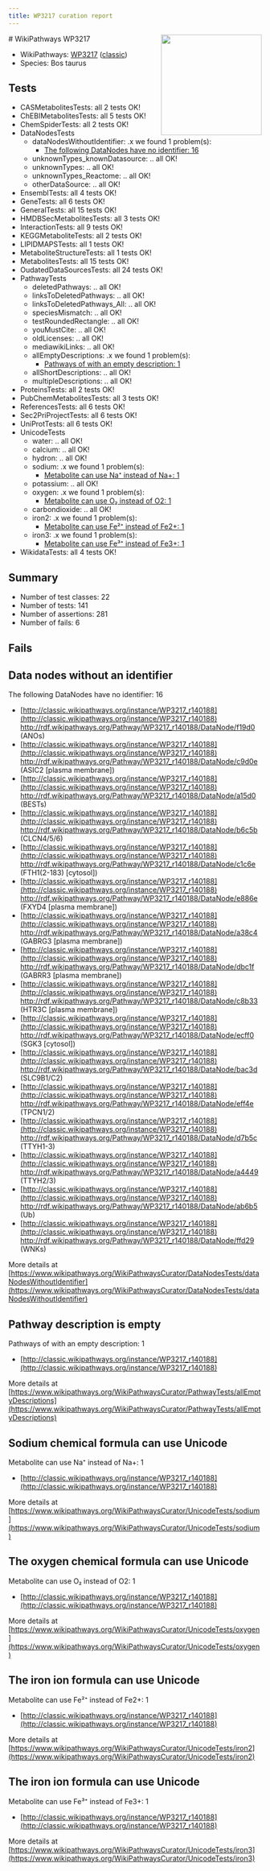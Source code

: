 ```yaml
---
title: WP3217 curation report
---
```


<img style="float: right; width: 200px" src="https://upload.wikimedia.org/wikipedia/commons/thumb/8/83/Wplogo_with_text_500.png/640px-Wplogo_with_text_500.png" />
# WikiPathways WP3217

* WikiPathways: [WP3217](https://wikipathways.org/pathways/WP3217) ([classic](https://classic.wikipathways.org/instance/WP3217))
* Species: Bos taurus
## Tests
* CASMetabolitesTests: all 2 tests OK!
* ChEBIMetabolitesTests: all 5 tests OK!
* ChemSpiderTests: all 2 tests OK!
* DataNodesTests
    * dataNodesWithoutIdentifier: .x we found 1 problem(s):
        * [The following DataNodes have no identifier: 16](#8792c496)
    * unknownTypes_knownDatasource: .. all OK!
    * unknownTypes: .. all OK!
    * unknownTypes_Reactome: .. all OK!
    * otherDataSource: .. all OK!
* EnsemblTests: all 4 tests OK!
* GeneTests: all 6 tests OK!
* GeneralTests: all 15 tests OK!
* HMDBSecMetabolitesTests: all 3 tests OK!
* InteractionTests: all 9 tests OK!
* KEGGMetaboliteTests: all 2 tests OK!
* LIPIDMAPSTests: all 1 tests OK!
* MetaboliteStructureTests: all 1 tests OK!
* MetabolitesTests: all 15 tests OK!
* OudatedDataSourcesTests: all 24 tests OK!
* PathwayTests
    * deletedPathways: .. all OK!
    * linksToDeletedPathways: .. all OK!
    * linksToDeletedPathways_All: .. all OK!
    * speciesMismatch: .. all OK!
    * testRoundedRectangle: .. all OK!
    * youMustCite: .. all OK!
    * oldLicenses: .. all OK!
    * mediawikiLinks: .. all OK!
    * allEmptyDescriptions: .x we found 1 problem(s):
        * [Pathways of with an empty description: 1](#798a4967)
    * allShortDescriptions: .. all OK!
    * multipleDescriptions: .. all OK!
* ProteinsTests: all 2 tests OK!
* PubChemMetabolitesTests: all 3 tests OK!
* ReferencesTests: all 6 tests OK!
* Sec2PriProjectTests: all 6 tests OK!
* UniProtTests: all 6 tests OK!
* UnicodeTests
    * water: .. all OK!
    * calcium: .. all OK!
    * hydron: .. all OK!
    * sodium: .x we found 1 problem(s):
        * [Metabolite can use Na⁺ instead of Na+: 1](#2cc83479)
    * potassium: .. all OK!
    * oxygen: .x we found 1 problem(s):
        * [Metabolite can use O₂ instead of O2: 1](#a55ec885)
    * carbondioxide: .. all OK!
    * iron2: .x we found 1 problem(s):
        * [Metabolite can use Fe²⁺ instead of Fe2+: 1](#c6784a3e)
    * iron3: .x we found 1 problem(s):
        * [Metabolite can use Fe³⁺ instead of Fe3+: 1](#b860c601)
* WikidataTests: all 4 tests OK!


## Summary

* Number of test classes: 22
* Number of tests: 141
* Number of assertions: 281
* Number of fails: 6

## Fails

<a name="8792c496" />

## Data nodes without an identifier

The following DataNodes have no identifier: 16

* [http://classic.wikipathways.org/instance/WP3217_r140188](http://classic.wikipathways.org/instance/WP3217_r140188) http://rdf.wikipathways.org/Pathway/WP3217_r140188/DataNode/f19d0 (ANOs)
* [http://classic.wikipathways.org/instance/WP3217_r140188](http://classic.wikipathways.org/instance/WP3217_r140188) http://rdf.wikipathways.org/Pathway/WP3217_r140188/DataNode/c9d0e (ASIC2 [plasma
membrane])
* [http://classic.wikipathways.org/instance/WP3217_r140188](http://classic.wikipathways.org/instance/WP3217_r140188) http://rdf.wikipathways.org/Pathway/WP3217_r140188/DataNode/a15d0 (BESTs)
* [http://classic.wikipathways.org/instance/WP3217_r140188](http://classic.wikipathways.org/instance/WP3217_r140188) http://rdf.wikipathways.org/Pathway/WP3217_r140188/DataNode/b6c5b (CLCN4/5/6)
* [http://classic.wikipathways.org/instance/WP3217_r140188](http://classic.wikipathways.org/instance/WP3217_r140188) http://rdf.wikipathways.org/Pathway/WP3217_r140188/DataNode/c1c6e (FTH1(2-183)
[cytosol])
* [http://classic.wikipathways.org/instance/WP3217_r140188](http://classic.wikipathways.org/instance/WP3217_r140188) http://rdf.wikipathways.org/Pathway/WP3217_r140188/DataNode/e886e (FXYD4 [plasma
membrane])
* [http://classic.wikipathways.org/instance/WP3217_r140188](http://classic.wikipathways.org/instance/WP3217_r140188) http://rdf.wikipathways.org/Pathway/WP3217_r140188/DataNode/a38c4 (GABRG3 [plasma
membrane])
* [http://classic.wikipathways.org/instance/WP3217_r140188](http://classic.wikipathways.org/instance/WP3217_r140188) http://rdf.wikipathways.org/Pathway/WP3217_r140188/DataNode/dbc1f (GABRR3 [plasma
membrane])
* [http://classic.wikipathways.org/instance/WP3217_r140188](http://classic.wikipathways.org/instance/WP3217_r140188) http://rdf.wikipathways.org/Pathway/WP3217_r140188/DataNode/c8b33 (HTR3C [plasma
membrane])
* [http://classic.wikipathways.org/instance/WP3217_r140188](http://classic.wikipathways.org/instance/WP3217_r140188) http://rdf.wikipathways.org/Pathway/WP3217_r140188/DataNode/ecff0 (SGK3 [cytosol])
* [http://classic.wikipathways.org/instance/WP3217_r140188](http://classic.wikipathways.org/instance/WP3217_r140188) http://rdf.wikipathways.org/Pathway/WP3217_r140188/DataNode/bac3d (SLC9B1/C2)
* [http://classic.wikipathways.org/instance/WP3217_r140188](http://classic.wikipathways.org/instance/WP3217_r140188) http://rdf.wikipathways.org/Pathway/WP3217_r140188/DataNode/eff4e (TPCN1/2)
* [http://classic.wikipathways.org/instance/WP3217_r140188](http://classic.wikipathways.org/instance/WP3217_r140188) http://rdf.wikipathways.org/Pathway/WP3217_r140188/DataNode/d7b5c (TTYH1-3)
* [http://classic.wikipathways.org/instance/WP3217_r140188](http://classic.wikipathways.org/instance/WP3217_r140188) http://rdf.wikipathways.org/Pathway/WP3217_r140188/DataNode/a4449 (TTYH2/3)
* [http://classic.wikipathways.org/instance/WP3217_r140188](http://classic.wikipathways.org/instance/WP3217_r140188) http://rdf.wikipathways.org/Pathway/WP3217_r140188/DataNode/ab6b5 (Ub)
* [http://classic.wikipathways.org/instance/WP3217_r140188](http://classic.wikipathways.org/instance/WP3217_r140188) http://rdf.wikipathways.org/Pathway/WP3217_r140188/DataNode/ffd29 (WNKs)


More details at [https://www.wikipathways.org/WikiPathwaysCurator/DataNodesTests/dataNodesWithoutIdentifier](https://www.wikipathways.org/WikiPathwaysCurator/DataNodesTests/dataNodesWithoutIdentifier)

<a name="798a4967" />

## Pathway description is empty

Pathways of with an empty description: 1

* [http://classic.wikipathways.org/instance/WP3217_r140188](http://classic.wikipathways.org/instance/WP3217_r140188)

More details at [https://www.wikipathways.org/WikiPathwaysCurator/PathwayTests/allEmptyDescriptions](https://www.wikipathways.org/WikiPathwaysCurator/PathwayTests/allEmptyDescriptions)

<a name="2cc83479" />

## Sodium chemical formula can use Unicode

Metabolite can use Na⁺ instead of Na+: 1

* [http://classic.wikipathways.org/instance/WP3217_r140188](http://classic.wikipathways.org/instance/WP3217_r140188)


More details at [https://www.wikipathways.org/WikiPathwaysCurator/UnicodeTests/sodium](https://www.wikipathways.org/WikiPathwaysCurator/UnicodeTests/sodium)

<a name="a55ec885" />

## The oxygen chemical formula can use Unicode

Metabolite can use O₂ instead of O2: 1

* [http://classic.wikipathways.org/instance/WP3217_r140188](http://classic.wikipathways.org/instance/WP3217_r140188)


More details at [https://www.wikipathways.org/WikiPathwaysCurator/UnicodeTests/oxygen](https://www.wikipathways.org/WikiPathwaysCurator/UnicodeTests/oxygen)

<a name="c6784a3e" />

## The iron ion formula can use Unicode

Metabolite can use Fe²⁺ instead of Fe2+: 1

* [http://classic.wikipathways.org/instance/WP3217_r140188](http://classic.wikipathways.org/instance/WP3217_r140188)


More details at [https://www.wikipathways.org/WikiPathwaysCurator/UnicodeTests/iron2](https://www.wikipathways.org/WikiPathwaysCurator/UnicodeTests/iron2)

<a name="b860c601" />

## The iron ion formula can use Unicode

Metabolite can use Fe³⁺ instead of Fe3+: 1

* [http://classic.wikipathways.org/instance/WP3217_r140188](http://classic.wikipathways.org/instance/WP3217_r140188)


More details at [https://www.wikipathways.org/WikiPathwaysCurator/UnicodeTests/iron3](https://www.wikipathways.org/WikiPathwaysCurator/UnicodeTests/iron3)

